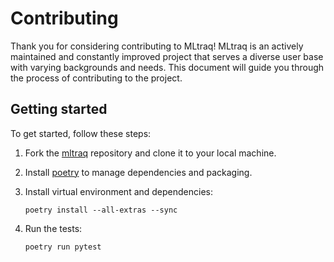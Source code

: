 # Contributing

Thank you for considering contributing to MLtraq! MLtraq is an actively maintained and constantly improved project that serves a diverse user base with varying backgrounds and needs. This document will guide you through the process of contributing to the project.

## Getting started

To get started, follow these steps:

1. Fork the [mltraq](https://github.com/elehcimd/mltraq) repository and clone it to your local machine.
2. Install  [poetry](https://python-poetry.org/docs/#installation) to manage dependencies and packaging.
3. Install virtual environment and dependencies:

    ```
    poetry install --all-extras --sync
    ```    
4. Run the tests: 

    ```
    poetry run pytest
    ```


